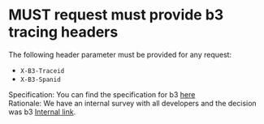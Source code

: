 # MUST request must provide b3 tracing headers
The following header parameter must be provided for any request:

- `X-B3-Traceid`
- `X-B3-Spanid`

Specification: You can find the specification for b3 [here](https://github.com/openzipkin/b3-propagation)  
Rationale: We have an internal survey with all developers and the decision was b3 [Internal link](https://confluence.baloisenet.com/atlassian/x/LxWJj).